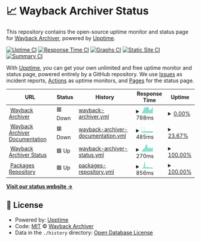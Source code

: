 # 📈 Wayback Archiver Status

This repository contains the open-source uptime monitor and status page for [Wayback Archiver](https://wabarc.eu.org), powered by [Upptime](https://github.com/upptime/upptime).

[![Uptime CI](https://github.com/wabarc/status/workflows/Uptime%20CI/badge.svg)](https://github.com/wabarc/status/actions?query=workflow%3A%22Uptime+CI%22)
[![Response Time CI](https://github.com/wabarc/status/workflows/Response%20Time%20CI/badge.svg)](https://github.com/wabarc/status/actions?query=workflow%3A%22Response+Time+CI%22)
[![Graphs CI](https://github.com/wabarc/status/workflows/Graphs%20CI/badge.svg)](https://github.com/wabarc/status/actions?query=workflow%3A%22Graphs+CI%22)
[![Static Site CI](https://github.com/wabarc/status/workflows/Static%20Site%20CI/badge.svg)](https://github.com/wabarc/status/actions?query=workflow%3A%22Static+Site+CI%22)
[![Summary CI](https://github.com/wabarc/status/workflows/Summary%20CI/badge.svg)](https://github.com/wabarc/status/actions?query=workflow%3A%22Summary+CI%22)

With [Upptime](https://upptime.js.org), you can get your own unlimited and free uptime monitor and status page, powered entirely by a GitHub repository. We use [Issues](https://github.com/wabarc/status/issues) as incident reports, [Actions](https://github.com/wabarc/status/actions) as uptime monitors, and [Pages](https://demo.upptime.js.org) for the status page.

<!--start: status pages-->
<!-- This summary is generated by Upptime (https://github.com/upptime/upptime) -->
<!-- Do not edit this manually, your changes will be overwritten -->
<!-- prettier-ignore -->
| URL | Status | History | Response Time | Uptime |
| --- | ------ | ------- | ------------- | ------ |
| <img alt="" src="https://icons.duckduckgo.com/ip3/wabarc.eu.org.ico" height="13"> [Wayback Archiver](https://wabarc.eu.org) | 🟥 Down | [wayback-archiver.yml](https://github.com/wabarc/status/commits/HEAD/history/wayback-archiver.yml) | <details><summary><img alt="Response time graph" src="./graphs/wayback-archiver/response-time-week.png" height="20"> 788ms</summary><br><a href="https://wabarcstatus.eu.org/history/wayback-archiver"><img alt="Response time 990" src="https://img.shields.io/endpoint?url=https%3A%2F%2Fraw.githubusercontent.com%2Fwabarc%2Fstatus%2FHEAD%2Fapi%2Fwayback-archiver%2Fresponse-time.json"></a><br><a href="https://wabarcstatus.eu.org/history/wayback-archiver"><img alt="24-hour response time 1034" src="https://img.shields.io/endpoint?url=https%3A%2F%2Fraw.githubusercontent.com%2Fwabarc%2Fstatus%2FHEAD%2Fapi%2Fwayback-archiver%2Fresponse-time-day.json"></a><br><a href="https://wabarcstatus.eu.org/history/wayback-archiver"><img alt="7-day response time 788" src="https://img.shields.io/endpoint?url=https%3A%2F%2Fraw.githubusercontent.com%2Fwabarc%2Fstatus%2FHEAD%2Fapi%2Fwayback-archiver%2Fresponse-time-week.json"></a><br><a href="https://wabarcstatus.eu.org/history/wayback-archiver"><img alt="30-day response time 1265" src="https://img.shields.io/endpoint?url=https%3A%2F%2Fraw.githubusercontent.com%2Fwabarc%2Fstatus%2FHEAD%2Fapi%2Fwayback-archiver%2Fresponse-time-month.json"></a><br><a href="https://wabarcstatus.eu.org/history/wayback-archiver"><img alt="1-year response time 1124" src="https://img.shields.io/endpoint?url=https%3A%2F%2Fraw.githubusercontent.com%2Fwabarc%2Fstatus%2FHEAD%2Fapi%2Fwayback-archiver%2Fresponse-time-year.json"></a></details> | <details><summary><a href="https://wabarcstatus.eu.org/history/wayback-archiver">0.00%</a></summary><a href="https://wabarcstatus.eu.org/history/wayback-archiver"><img alt="All-time uptime 96.75%" src="https://img.shields.io/endpoint?url=https%3A%2F%2Fraw.githubusercontent.com%2Fwabarc%2Fstatus%2FHEAD%2Fapi%2Fwayback-archiver%2Fuptime.json"></a><br><a href="https://wabarcstatus.eu.org/history/wayback-archiver"><img alt="24-hour uptime 0.00%" src="https://img.shields.io/endpoint?url=https%3A%2F%2Fraw.githubusercontent.com%2Fwabarc%2Fstatus%2FHEAD%2Fapi%2Fwayback-archiver%2Fuptime-day.json"></a><br><a href="https://wabarcstatus.eu.org/history/wayback-archiver"><img alt="7-day uptime 0.00%" src="https://img.shields.io/endpoint?url=https%3A%2F%2Fraw.githubusercontent.com%2Fwabarc%2Fstatus%2FHEAD%2Fapi%2Fwayback-archiver%2Fuptime-week.json"></a><br><a href="https://wabarcstatus.eu.org/history/wayback-archiver"><img alt="30-day uptime 33.28%" src="https://img.shields.io/endpoint?url=https%3A%2F%2Fraw.githubusercontent.com%2Fwabarc%2Fstatus%2FHEAD%2Fapi%2Fwayback-archiver%2Fuptime-month.json"></a><br><a href="https://wabarcstatus.eu.org/history/wayback-archiver"><img alt="1-year uptime 92.92%" src="https://img.shields.io/endpoint?url=https%3A%2F%2Fraw.githubusercontent.com%2Fwabarc%2Fstatus%2FHEAD%2Fapi%2Fwayback-archiver%2Fuptime-year.json"></a></details>
| <img alt="" src="https://icons.duckduckgo.com/ip3/initium.eu.org.ico" height="13"> [Wayback Archiver Documentation](https://initium.eu.org) | 🟥 Down | [wayback-archiver-documentation.yml](https://github.com/wabarc/status/commits/HEAD/history/wayback-archiver-documentation.yml) | <details><summary><img alt="Response time graph" src="./graphs/wayback-archiver-documentation/response-time-week.png" height="20"> 485ms</summary><br><a href="https://wabarcstatus.eu.org/history/wayback-archiver-documentation"><img alt="Response time 533" src="https://img.shields.io/endpoint?url=https%3A%2F%2Fraw.githubusercontent.com%2Fwabarc%2Fstatus%2FHEAD%2Fapi%2Fwayback-archiver-documentation%2Fresponse-time.json"></a><br><a href="https://wabarcstatus.eu.org/history/wayback-archiver-documentation"><img alt="24-hour response time 427" src="https://img.shields.io/endpoint?url=https%3A%2F%2Fraw.githubusercontent.com%2Fwabarc%2Fstatus%2FHEAD%2Fapi%2Fwayback-archiver-documentation%2Fresponse-time-day.json"></a><br><a href="https://wabarcstatus.eu.org/history/wayback-archiver-documentation"><img alt="7-day response time 485" src="https://img.shields.io/endpoint?url=https%3A%2F%2Fraw.githubusercontent.com%2Fwabarc%2Fstatus%2FHEAD%2Fapi%2Fwayback-archiver-documentation%2Fresponse-time-week.json"></a><br><a href="https://wabarcstatus.eu.org/history/wayback-archiver-documentation"><img alt="30-day response time 472" src="https://img.shields.io/endpoint?url=https%3A%2F%2Fraw.githubusercontent.com%2Fwabarc%2Fstatus%2FHEAD%2Fapi%2Fwayback-archiver-documentation%2Fresponse-time-month.json"></a><br><a href="https://wabarcstatus.eu.org/history/wayback-archiver-documentation"><img alt="1-year response time 542" src="https://img.shields.io/endpoint?url=https%3A%2F%2Fraw.githubusercontent.com%2Fwabarc%2Fstatus%2FHEAD%2Fapi%2Fwayback-archiver-documentation%2Fresponse-time-year.json"></a></details> | <details><summary><a href="https://wabarcstatus.eu.org/history/wayback-archiver-documentation">23.67%</a></summary><a href="https://wabarcstatus.eu.org/history/wayback-archiver-documentation"><img alt="All-time uptime 99.20%" src="https://img.shields.io/endpoint?url=https%3A%2F%2Fraw.githubusercontent.com%2Fwabarc%2Fstatus%2FHEAD%2Fapi%2Fwayback-archiver-documentation%2Fuptime.json"></a><br><a href="https://wabarcstatus.eu.org/history/wayback-archiver-documentation"><img alt="24-hour uptime 20.58%" src="https://img.shields.io/endpoint?url=https%3A%2F%2Fraw.githubusercontent.com%2Fwabarc%2Fstatus%2FHEAD%2Fapi%2Fwayback-archiver-documentation%2Fuptime-day.json"></a><br><a href="https://wabarcstatus.eu.org/history/wayback-archiver-documentation"><img alt="7-day uptime 23.67%" src="https://img.shields.io/endpoint?url=https%3A%2F%2Fraw.githubusercontent.com%2Fwabarc%2Fstatus%2FHEAD%2Fapi%2Fwayback-archiver-documentation%2Fuptime-week.json"></a><br><a href="https://wabarcstatus.eu.org/history/wayback-archiver-documentation"><img alt="30-day uptime 81.72%" src="https://img.shields.io/endpoint?url=https%3A%2F%2Fraw.githubusercontent.com%2Fwabarc%2Fstatus%2FHEAD%2Fapi%2Fwayback-archiver-documentation%2Fuptime-month.json"></a><br><a href="https://wabarcstatus.eu.org/history/wayback-archiver-documentation"><img alt="1-year uptime 98.48%" src="https://img.shields.io/endpoint?url=https%3A%2F%2Fraw.githubusercontent.com%2Fwabarc%2Fstatus%2FHEAD%2Fapi%2Fwayback-archiver-documentation%2Fuptime-year.json"></a></details>
| <img alt="" src="https://icons.duckduckgo.com/ip3/wabarcstatus.eu.org.ico" height="13"> [Wayback Archiver Status](https://wabarcstatus.eu.org) | 🟩 Up | [wayback-archiver-status.yml](https://github.com/wabarc/status/commits/HEAD/history/wayback-archiver-status.yml) | <details><summary><img alt="Response time graph" src="./graphs/wayback-archiver-status/response-time-week.png" height="20"> 270ms</summary><br><a href="https://wabarcstatus.eu.org/history/wayback-archiver-status"><img alt="Response time 269" src="https://img.shields.io/endpoint?url=https%3A%2F%2Fraw.githubusercontent.com%2Fwabarc%2Fstatus%2FHEAD%2Fapi%2Fwayback-archiver-status%2Fresponse-time.json"></a><br><a href="https://wabarcstatus.eu.org/history/wayback-archiver-status"><img alt="24-hour response time 299" src="https://img.shields.io/endpoint?url=https%3A%2F%2Fraw.githubusercontent.com%2Fwabarc%2Fstatus%2FHEAD%2Fapi%2Fwayback-archiver-status%2Fresponse-time-day.json"></a><br><a href="https://wabarcstatus.eu.org/history/wayback-archiver-status"><img alt="7-day response time 270" src="https://img.shields.io/endpoint?url=https%3A%2F%2Fraw.githubusercontent.com%2Fwabarc%2Fstatus%2FHEAD%2Fapi%2Fwayback-archiver-status%2Fresponse-time-week.json"></a><br><a href="https://wabarcstatus.eu.org/history/wayback-archiver-status"><img alt="30-day response time 261" src="https://img.shields.io/endpoint?url=https%3A%2F%2Fraw.githubusercontent.com%2Fwabarc%2Fstatus%2FHEAD%2Fapi%2Fwayback-archiver-status%2Fresponse-time-month.json"></a><br><a href="https://wabarcstatus.eu.org/history/wayback-archiver-status"><img alt="1-year response time 269" src="https://img.shields.io/endpoint?url=https%3A%2F%2Fraw.githubusercontent.com%2Fwabarc%2Fstatus%2FHEAD%2Fapi%2Fwayback-archiver-status%2Fresponse-time-year.json"></a></details> | <details><summary><a href="https://wabarcstatus.eu.org/history/wayback-archiver-status">100.00%</a></summary><a href="https://wabarcstatus.eu.org/history/wayback-archiver-status"><img alt="All-time uptime 99.91%" src="https://img.shields.io/endpoint?url=https%3A%2F%2Fraw.githubusercontent.com%2Fwabarc%2Fstatus%2FHEAD%2Fapi%2Fwayback-archiver-status%2Fuptime.json"></a><br><a href="https://wabarcstatus.eu.org/history/wayback-archiver-status"><img alt="24-hour uptime 100.00%" src="https://img.shields.io/endpoint?url=https%3A%2F%2Fraw.githubusercontent.com%2Fwabarc%2Fstatus%2FHEAD%2Fapi%2Fwayback-archiver-status%2Fuptime-day.json"></a><br><a href="https://wabarcstatus.eu.org/history/wayback-archiver-status"><img alt="7-day uptime 100.00%" src="https://img.shields.io/endpoint?url=https%3A%2F%2Fraw.githubusercontent.com%2Fwabarc%2Fstatus%2FHEAD%2Fapi%2Fwayback-archiver-status%2Fuptime-week.json"></a><br><a href="https://wabarcstatus.eu.org/history/wayback-archiver-status"><img alt="30-day uptime 100.00%" src="https://img.shields.io/endpoint?url=https%3A%2F%2Fraw.githubusercontent.com%2Fwabarc%2Fstatus%2FHEAD%2Fapi%2Fwayback-archiver-status%2Fuptime-month.json"></a><br><a href="https://wabarcstatus.eu.org/history/wayback-archiver-status"><img alt="1-year uptime 100.00%" src="https://img.shields.io/endpoint?url=https%3A%2F%2Fraw.githubusercontent.com%2Fwabarc%2Fstatus%2FHEAD%2Fapi%2Fwayback-archiver-status%2Fuptime-year.json"></a></details>
| <img alt="" src="https://icons.duckduckgo.com/ip3/repo.wabarc.eu.org.ico" height="13"> [Packages Repository](https://repo.wabarc.eu.org/) | 🟩 Up | [packages-repository.yml](https://github.com/wabarc/status/commits/HEAD/history/packages-repository.yml) | <details><summary><img alt="Response time graph" src="./graphs/packages-repository/response-time-week.png" height="20"> 856ms</summary><br><a href="https://wabarcstatus.eu.org/history/packages-repository"><img alt="Response time 954" src="https://img.shields.io/endpoint?url=https%3A%2F%2Fraw.githubusercontent.com%2Fwabarc%2Fstatus%2FHEAD%2Fapi%2Fpackages-repository%2Fresponse-time.json"></a><br><a href="https://wabarcstatus.eu.org/history/packages-repository"><img alt="24-hour response time 541" src="https://img.shields.io/endpoint?url=https%3A%2F%2Fraw.githubusercontent.com%2Fwabarc%2Fstatus%2FHEAD%2Fapi%2Fpackages-repository%2Fresponse-time-day.json"></a><br><a href="https://wabarcstatus.eu.org/history/packages-repository"><img alt="7-day response time 856" src="https://img.shields.io/endpoint?url=https%3A%2F%2Fraw.githubusercontent.com%2Fwabarc%2Fstatus%2FHEAD%2Fapi%2Fpackages-repository%2Fresponse-time-week.json"></a><br><a href="https://wabarcstatus.eu.org/history/packages-repository"><img alt="30-day response time 724" src="https://img.shields.io/endpoint?url=https%3A%2F%2Fraw.githubusercontent.com%2Fwabarc%2Fstatus%2FHEAD%2Fapi%2Fpackages-repository%2Fresponse-time-month.json"></a><br><a href="https://wabarcstatus.eu.org/history/packages-repository"><img alt="1-year response time 954" src="https://img.shields.io/endpoint?url=https%3A%2F%2Fraw.githubusercontent.com%2Fwabarc%2Fstatus%2FHEAD%2Fapi%2Fpackages-repository%2Fresponse-time-year.json"></a></details> | <details><summary><a href="https://wabarcstatus.eu.org/history/packages-repository">100.00%</a></summary><a href="https://wabarcstatus.eu.org/history/packages-repository"><img alt="All-time uptime 99.43%" src="https://img.shields.io/endpoint?url=https%3A%2F%2Fraw.githubusercontent.com%2Fwabarc%2Fstatus%2FHEAD%2Fapi%2Fpackages-repository%2Fuptime.json"></a><br><a href="https://wabarcstatus.eu.org/history/packages-repository"><img alt="24-hour uptime 100.00%" src="https://img.shields.io/endpoint?url=https%3A%2F%2Fraw.githubusercontent.com%2Fwabarc%2Fstatus%2FHEAD%2Fapi%2Fpackages-repository%2Fuptime-day.json"></a><br><a href="https://wabarcstatus.eu.org/history/packages-repository"><img alt="7-day uptime 100.00%" src="https://img.shields.io/endpoint?url=https%3A%2F%2Fraw.githubusercontent.com%2Fwabarc%2Fstatus%2FHEAD%2Fapi%2Fpackages-repository%2Fuptime-week.json"></a><br><a href="https://wabarcstatus.eu.org/history/packages-repository"><img alt="30-day uptime 99.42%" src="https://img.shields.io/endpoint?url=https%3A%2F%2Fraw.githubusercontent.com%2Fwabarc%2Fstatus%2FHEAD%2Fapi%2Fpackages-repository%2Fuptime-month.json"></a><br><a href="https://wabarcstatus.eu.org/history/packages-repository"><img alt="1-year uptime 99.43%" src="https://img.shields.io/endpoint?url=https%3A%2F%2Fraw.githubusercontent.com%2Fwabarc%2Fstatus%2FHEAD%2Fapi%2Fpackages-repository%2Fuptime-year.json"></a></details>

<!--end: status pages-->

[**Visit our status website →**](https://wabarcstatus.eu.org/)

## 📄 License

- Powered by: [Upptime](https://github.com/upptime/upptime)
- Code: [MIT](./LICENSE) © [Wayback Archiver](https://wabarc.eu.org)
- Data in the `./history` directory: [Open Database License](https://opendatacommons.org/licenses/odbl/1-0/)
